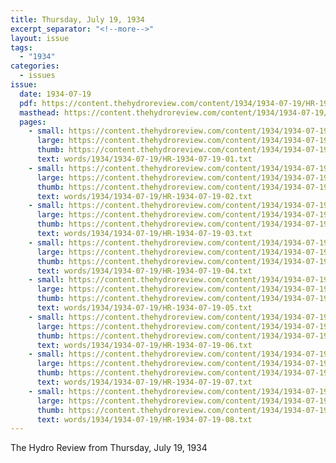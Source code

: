 ```yaml
---
title: Thursday, July 19, 1934
excerpt_separator: "<!--more-->"
layout: issue
tags:
  - "1934"
categories:
  - issues
issue:
  date: 1934-07-19
  pdf: https://content.thehydroreview.com/content/1934/1934-07-19/HR-1934-07-19.pdf
  masthead: https://content.thehydroreview.com/content/1934/1934-07-19/masthead/HR-1934-07-19.jpg
  pages:
    - small: https://content.thehydroreview.com/content/1934/1934-07-19/small/HR-1934-07-19-01.jpg
      large: https://content.thehydroreview.com/content/1934/1934-07-19/large/HR-1934-07-19-01.jpg
      thumb: https://content.thehydroreview.com/content/1934/1934-07-19/thumbnails/HR-1934-07-19-01.jpg
      text: words/1934/1934-07-19/HR-1934-07-19-01.txt
    - small: https://content.thehydroreview.com/content/1934/1934-07-19/small/HR-1934-07-19-02.jpg
      large: https://content.thehydroreview.com/content/1934/1934-07-19/large/HR-1934-07-19-02.jpg
      thumb: https://content.thehydroreview.com/content/1934/1934-07-19/thumbnails/HR-1934-07-19-02.jpg
      text: words/1934/1934-07-19/HR-1934-07-19-02.txt
    - small: https://content.thehydroreview.com/content/1934/1934-07-19/small/HR-1934-07-19-03.jpg
      large: https://content.thehydroreview.com/content/1934/1934-07-19/large/HR-1934-07-19-03.jpg
      thumb: https://content.thehydroreview.com/content/1934/1934-07-19/thumbnails/HR-1934-07-19-03.jpg
      text: words/1934/1934-07-19/HR-1934-07-19-03.txt
    - small: https://content.thehydroreview.com/content/1934/1934-07-19/small/HR-1934-07-19-04.jpg
      large: https://content.thehydroreview.com/content/1934/1934-07-19/large/HR-1934-07-19-04.jpg
      thumb: https://content.thehydroreview.com/content/1934/1934-07-19/thumbnails/HR-1934-07-19-04.jpg
      text: words/1934/1934-07-19/HR-1934-07-19-04.txt
    - small: https://content.thehydroreview.com/content/1934/1934-07-19/small/HR-1934-07-19-05.jpg
      large: https://content.thehydroreview.com/content/1934/1934-07-19/large/HR-1934-07-19-05.jpg
      thumb: https://content.thehydroreview.com/content/1934/1934-07-19/thumbnails/HR-1934-07-19-05.jpg
      text: words/1934/1934-07-19/HR-1934-07-19-05.txt
    - small: https://content.thehydroreview.com/content/1934/1934-07-19/small/HR-1934-07-19-06.jpg
      large: https://content.thehydroreview.com/content/1934/1934-07-19/large/HR-1934-07-19-06.jpg
      thumb: https://content.thehydroreview.com/content/1934/1934-07-19/thumbnails/HR-1934-07-19-06.jpg
      text: words/1934/1934-07-19/HR-1934-07-19-06.txt
    - small: https://content.thehydroreview.com/content/1934/1934-07-19/small/HR-1934-07-19-07.jpg
      large: https://content.thehydroreview.com/content/1934/1934-07-19/large/HR-1934-07-19-07.jpg
      thumb: https://content.thehydroreview.com/content/1934/1934-07-19/thumbnails/HR-1934-07-19-07.jpg
      text: words/1934/1934-07-19/HR-1934-07-19-07.txt
    - small: https://content.thehydroreview.com/content/1934/1934-07-19/small/HR-1934-07-19-08.jpg
      large: https://content.thehydroreview.com/content/1934/1934-07-19/large/HR-1934-07-19-08.jpg
      thumb: https://content.thehydroreview.com/content/1934/1934-07-19/thumbnails/HR-1934-07-19-08.jpg
      text: words/1934/1934-07-19/HR-1934-07-19-08.txt
---
```


The Hydro Review from Thursday, July 19, 1934

<!--more-->

